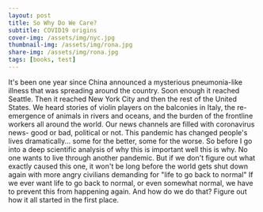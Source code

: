 ```yaml
---
layout: post
title: So Why Do We Care? 
subtitle: COVID19 origins 
cover-img: /assets/img/nyc.jpg
thumbnail-img: /assets/img/rona.jpg
share-img: /assets/img/rona.jpg
tags: [books, test]
---
```


It's been one year since China announced a mysterious pneumonia-like illness that was spreading around the country. Soon enough it reached Seattle. Then it reached New York City and then the rest of the United States. We heard stories of violin players on the balconies in Italy, the re-emergence of animals in rivers and oceans, and the burden of the frontline workers all around the world. Our news channels are filled with coronavirus news- good or bad, political or not. This pandemic has changed people's lives dramatically... some for the better, some for the worse.
So before I go into a deep scientific analysis of why this is important well this is why. No one wants to live through another pandemic. But if we don't figure out what exactly caused this one, it won't be long before the world gets shut down again with more angry civilians demanding for "life to go back to normal"
If we ever want life to go back to normal, or even somewhat normal, we have to prevent this from happening again. And how do we do that? Figure out how it all started in the first place. 
